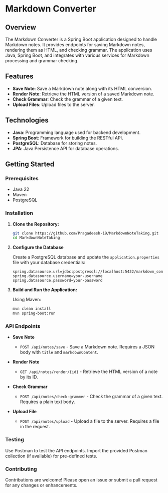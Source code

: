 # Markdown Converter

## Overview

The Markdown Converter is a Spring Boot application designed to handle Markdown notes. It provides endpoints for saving Markdown notes, rendering them as HTML, and checking grammar. The application uses Java, Spring Boot, and integrates with various services for Markdown processing and grammar checking. 

## Features

- **Save Note**: Save a Markdown note along with its HTML conversion.
- **Render Note**: Retrieve the HTML version of a saved Markdown note.
- **Check Grammar**: Check the grammar of a given text.
- **Upload Files**: Upload files to the server.

## Technologies

- **Java**: Programming language used for backend development.
- **Spring Boot**: Framework for building the RESTful API.
- **PostgreSQL**: Database for storing notes.
- **JPA**: Java Persistence API for database operations.

## Getting Started

### Prerequisites

- Java 22
- Maven
- PostgreSQL

### Installation

1. **Clone the Repository:**

    ```bash
    git clone https://github.com/Pragadeesh-19/MarkdownNoteTaking.git
    cd MarkdownNoteTaking
    ```

2. **Configure the Database**

    Create a PostgreSQL database and update the `application.properties` file with your database credentials:

    ```properties
    spring.datasource.url=jdbc:postgresql://localhost:5432/markdown_converter
    spring.datasource.username=your-username
    spring.datasource.password=your-password
    ```

3. **Build and Run the Application:**

    Using Maven:

    ```bash
    mvn clean install
    mvn spring-boot:run
    ```

### API Endpoints

- **Save Note**
  - `POST /api/notes/save` - Save a Markdown note. Requires a JSON body with `title` and `markdownContent`.

- **Render Note**
  - `GET /api/notes/render/{id}` - Retrieve the HTML version of a note by its ID.

- **Check Grammar**
  - `POST /api/notes/check-grammer` - Check the grammar of a given text. Requires a plain text body.

- **Upload File**
  - `POST /api/notes/upload` - Upload a file to the server. Requires a file in the request.

### Testing

Use Postman to test the API endpoints. Import the provided Postman collection (if available) for pre-defined tests.

### Contributing

Contributions are welcome! Please open an issue or submit a pull request for any changes or enhancements.
